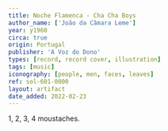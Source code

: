 ```yaml
---
title: Noche Flamenca - Cha Cha Boys
author_name: ['João da Câmara Leme']
year: y1960
circa: true
origin: Portugal
publisher: 'A Voz do Dono'
types: [record, record cover, illustration]
tags: [music]
iconography: [people, men, faces, leaves]
ref: sol-601-0000
layout: artifact
date_added: 2022-02-23
---
```

1, 2, 3, 4 moustaches.
